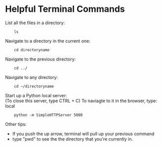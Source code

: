 # Helpful Terminal Commands

List all the files in a directory:
		
		ls
		
	
Navigate to a directory in the current one:

		cd directoryname
		

Navigate to the previous directory:

		cd ../
		

Navigate to any directory:

		cd ~/directoryname
		

Start up a Python local server:   
(To close this server, type CTRL + C) 
To naviagte to it in the browser, type: local

		python -m SimpleHTTPServer 5000 
		
		

Other tips: 

- If you push the up arrow, terminal will pull up your previous command
- type "pwd" to see the the directory that you're currently in. 
 		


		
		